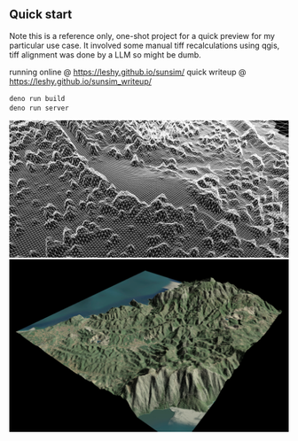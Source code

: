 ## Quick start

Note this is a reference only, one-shot project for a quick preview for my particular use case.
It involved some manual tiff recalculations using qgis, tiff alignment was done by a LLM so might be dumb.

running online @ https://leshy.github.io/sunsim/
quick writeup @ https://leshy.github.io/sunsim_writeup/

```sh
deno run build
deno run server
```

![wireframe](./misc/three_wireframe.png)
![wide](./misc/three_wide.png)
